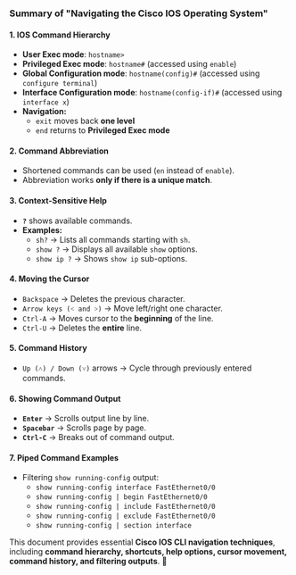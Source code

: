 ### **Summary of "Navigating the Cisco IOS Operating System"**

#### **1. IOS Command Hierarchy**

- **User Exec mode**: `hostname>`
- **Privileged Exec mode**: `hostname#` (accessed using `enable`)
- **Global Configuration mode**: `hostname(config)#` (accessed using `configure terminal`)
- **Interface Configuration mode**: `hostname(config-if)#` (accessed using `interface x`)
- **Navigation:**
    - `exit` moves back **one level**
    - `end` returns to **Privileged Exec mode**

#### **2. Command Abbreviation**

- Shortened commands can be used (`en` instead of `enable`).
- Abbreviation works **only if there is a unique match**.

#### **3. Context-Sensitive Help**

- **`?`** shows available commands.
- **Examples:**
    - `sh?` → Lists all commands starting with `sh`.
    - `show ?` → Displays all available `show` options.
    - `show ip ?` → Shows `show ip` sub-options.

#### **4. Moving the Cursor**

- `Backspace` → Deletes the previous character.
- `Arrow keys (˂ and ˃)` → Move left/right one character.
- `Ctrl-A` → Moves cursor to the **beginning** of the line.
- `Ctrl-U` → Deletes the **entire** line.

#### **5. Command History**

- `Up (˄) / Down (˅)` arrows → Cycle through previously entered commands.

#### **6. Showing Command Output**

- **`Enter`** → Scrolls output line by line.
- **`Spacebar`** → Scrolls page by page.
- **`Ctrl-C`** → Breaks out of command output.

#### **7. Piped Command Examples**

- Filtering `show running-config` output:
    - `show running-config interface FastEthernet0/0`
    - `show running-config | begin FastEthernet0/0`
    - `show running-config | include FastEthernet0/0`
    - `show running-config | exclude FastEthernet0/0`
    - `show running-config | section interface`

This document provides essential **Cisco IOS CLI navigation techniques**, including **command hierarchy, shortcuts, help options, cursor movement, command history, and filtering outputs**. 🚀
